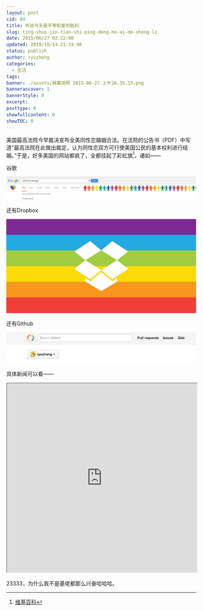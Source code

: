 ```yaml
---
layout: post
cid: 84
title: 听说今天是平等和爱的胜利
slug: ting-shuo-jin-tian-shi-ping-deng-he-ai-de-sheng-li
date: 2015/06/27 02:22:00
updated: 2019/10/14 21:19:40
status: publish
author: ryuzheng
categories: 
  - 生活
tags: 
banner: ./assets/屏幕快照 2015-06-27 上午10.35.53.png
bannerascover: 1
bannerStyle: 0
excerpt: 
posttype: 0
showfullcontent: 0
showTOC: 0
---
```



美国最高法院今早裁决宣布全美同性恋婚姻合法。在法院的公告书（PDF）中写道“最高法院在此做出裁定，认为同性恋双方可行使美国公民的基本权利进行结婚。”于是，好多美国的网站都疯了，全都挂起了彩虹旗[^1]，诸如——

谷歌

![谷歌](./assets/005GzSIagw1etieuay0lzj318i05emzb.jpg)

还有Dropbox

![](./assets/005GzSIagw1etieubisrsj30xc0gigmq.jpg)

还有Github

![](./assets/屏幕快照%202015-06-27%20上午10.35.53.png)

具体新闻可以看——

<iframe src="http://news.163.com/15/0627/10/AT415ABV00014U9R.html"  height="500" width="100%"></iframe>

23333，为什么我不是基佬都那么兴奋哈哈哈。

[^1]: [维基百科](https://zh.wikipedia.org/zh-cn/彩虹旗)